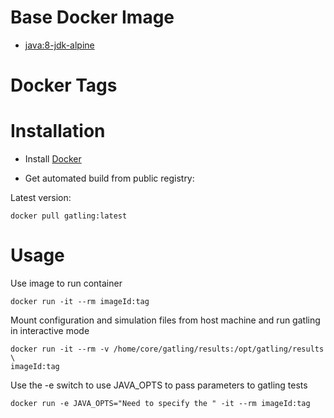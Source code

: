 # Base Docker Image

* [java:8-jdk-alpine](https://registry.hub.docker.com/_/java/)

# Docker Tags



# Installation

* Install [Docker](https://www.docker.com/)

* Get automated build from public registry:

Latest version:

`docker pull gatling:latest`





# Usage

Use image to run container

```
docker run -it --rm imageId:tag
```

Mount configuration and simulation files from host machine and run gatling in interactive mode

```
docker run -it --rm -v /home/core/gatling/results:/opt/gatling/results \
imageId:tag
```

Use the -e switch to use JAVA_OPTS to pass parameters to gatling tests

```
docker run -e JAVA_OPTS="Need to specify the " -it --rm imageId:tag
```
